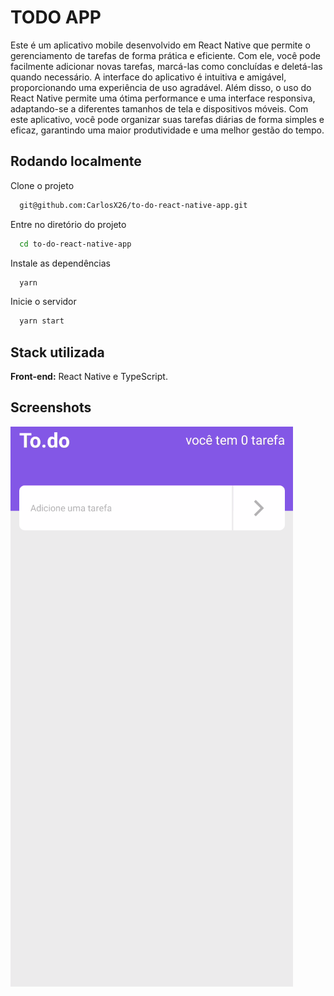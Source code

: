 
# TODO APP

Este é um aplicativo mobile desenvolvido em React Native que permite o gerenciamento de tarefas de forma prática e eficiente. Com ele, você pode facilmente adicionar novas tarefas, marcá-las como concluídas e deletá-las quando necessário. A interface do aplicativo é intuitiva e amigável, proporcionando uma experiência de uso agradável. Além disso, o uso do React Native permite uma ótima performance e uma interface responsiva, adaptando-se a diferentes tamanhos de tela e dispositivos móveis. Com este aplicativo, você pode organizar suas tarefas diárias de forma simples e eficaz, garantindo uma maior produtividade e uma melhor gestão do tempo.
## Rodando localmente

Clone o projeto

```bash
  git@github.com:CarlosX26/to-do-react-native-app.git
```

Entre no diretório do projeto

```bash
  cd to-do-react-native-app
```

Instale as dependências

```bash
  yarn
```

Inicie o servidor

```bash
  yarn start
```




## Stack utilizada

**Front-end:** React Native e TypeScript.


## Screenshots

<img src="./tela_1.png" alt="screenshot"/>

